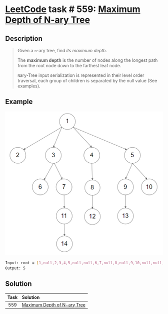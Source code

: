# [LeetCode][leetcode] task # 559: [Maximum Depth of N-ary Tree][task]

Description
-----------

> Given a `n`-ary tree, find _its maximum depth_.
> 
> The **maximum depth** is the number of nodes along the longest path
> from the root node down to the farthest leaf node.
> 
> `N`ary-Tree input serialization is represented in their level order traversal,
> each group of children is separated by the null value (See examples).

 Example
-------

![graph.png](image/graph.png)

```sh
Input: root = [1,null,2,3,4,5,null,null,6,7,null,8,null,9,10,null,null,11,null,12,null,13,null,null,14]
Output: 5
```

Solution
--------

| Task | Solution                                |
|:----:|:----------------------------------------|
| 559  | [Maximum Depth of N-ary Tree][solution] |


[leetcode]: <http://leetcode.com/>
[task]: <https://leetcode.com/problems/maximum-depth-of-n-ary-tree/>
[solution]: <https://github.com/wellaxis/witalis-jkit/blob/main/module/tasks/src/main/java/com/witalis/jkit/tasks/core/task/leetcode/h6/p559/option/Practice.java>
